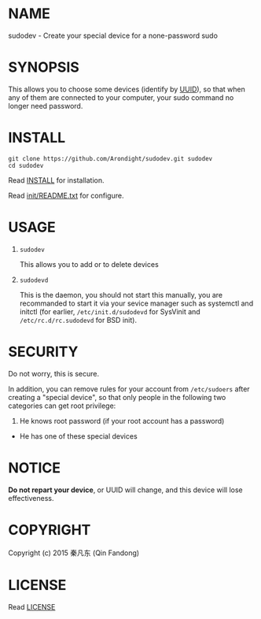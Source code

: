 # NAME

sudodev - Create your special device for a none-password sudo

# SYNOPSIS

This allows you to choose some devices (identify by [UUID][ID_UUID]), so that
when any of them are connected to your computer, your sudo command
no longer need password.

[ID_UUID]: https://en.wikipedia.org/w/index.php?title=Universally_unique_identifier "Learn more about UUID"

# INSTALL

```shell
git clone https://github.com/Arondight/sudodev.git sudodev
cd sudodev
```

Read [INSTALL][ID_INSTALL] for installation.

Read [init/README.txt][ID_INIT_README_TXT] for configure.

[ID_INSTALL]: INSTALL "Read INSTALL"
[ID_INIT_README_TXT]: init/README.txt "Read init/README.txt"

# USAGE

1. `sudodev`

    This allows you to add or to delete devices

2. `sudodevd`

    This is the daemon, you should not start this manually, you are recommanded to
start it via your sevice manager such as systemctl and initctl (for earlier,
`/etc/init.d/sudodevd` for SysVinit and `/etc/rc.d/rc.sudodevd` for BSD init).

# SECURITY

Do not worry, this is secure.

In addition, you can remove rules for your account from `/etc/sudoers` after creating
a "special device", so that only people in the following two categories can get root
privilege:

1. He knows root password (if your root account has a password)
+ He has one of these special devices

# NOTICE

**Do not repart your device**, or UUID will change, and this device
will lose effectiveness.

# COPYRIGHT

Copyright (c) 2015 秦凡东 (Qin Fandong)

# LICENSE

Read [LICENSE][ID_LICENSE]

[ID_LICENSE]: LICENSE "Read LICENSE"

